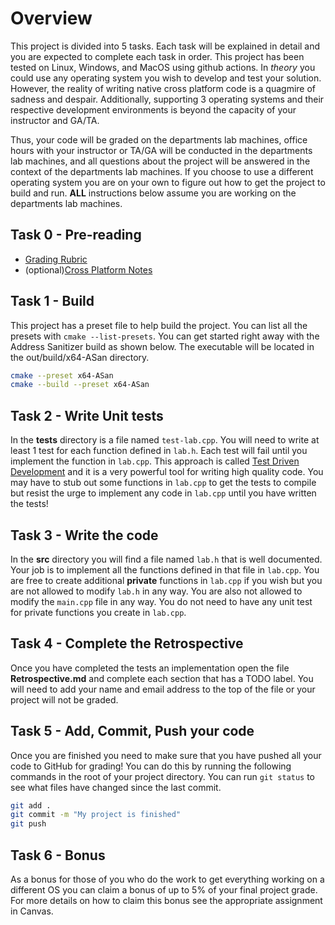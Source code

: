 # Overview

This project is divided into 5 tasks. Each task will be explained in detail and
you are expected to complete each task in order. This project has been tested on
Linux, Windows, and MacOS using github actions. In _theory_ you could use any
operating system you wish to develop and test your solution. However, the
reality of writing native cross platform code is a quagmire of sadness and
despair. Additionally, supporting 3 operating systems and their respective
development environments is beyond the capacity of your instructor and GA/TA.

Thus, your code will be graded on the departments lab machines, office hours
with your instructor or TA/GA will be conducted in the departments lab machines,
and all questions about the project will be answered in the context of the
departments lab machines. If you choose to use a different operating system you
are on your own to figure out how to get the project to build and run. **ALL**
instructions below assume you are working on the departments lab machines.

## Task 0 - Pre-reading

- [Grading Rubric](https://shanepanter.com/cs452/grading-rubric.html)
- (optional)[Cross Platform Notes](https://shanepanter.com/cs452/cross-platform.html)

## Task 1 - Build

This project has a preset file to help build the project. You can list all the
presets with `cmake --list-presets`. You can get started right away with the
Address Sanitizer build as shown below. The executable will be located in the
out/build/x64-ASan directory.

```bash
cmake --preset x64-ASan
cmake --build --preset x64-ASan
```

## Task 2 - Write Unit tests

In the **tests** directory is a file named `test-lab.cpp`. You will need to
write at least 1 test for each function defined in `lab.h`. Each test will fail
until you implement the function in `lab.cpp`. This approach is called [Test
Driven Development](https://en.wikipedia.org/wiki/Test-driven_development) and
it is a very powerful tool for writing high quality code. You may have to stub
out some functions in `lab.cpp` to get the tests to compile but resist the urge
to implement any code in `lab.cpp` until you have written the tests!

## Task 3 - Write the code

In the **src** directory you will find a file named `lab.h` that is well
documented. Your job is to implement all the functions defined in that file in
`lab.cpp`. You are free to create additional **private** functions in `lab.cpp`
if you wish but you are not allowed to modify `lab.h` in any way. You are also
not allowed to modify the `main.cpp` file in any way. You do not need to have
any unit test for private functions you create in `lab.cpp`.

## Task 4 - Complete the Retrospective

Once you have completed the tests an implementation open the file
**Retrospective.md** and complete each section that has a TODO label. You will
need to add your name and email address to the top of the file or your project
will not be graded.

## Task 5 - Add, Commit, Push your code

Once you are finished you need to make sure that you have pushed all your code
to GitHub for grading! You can do this by running the following commands in the
root of your project directory. You can run `git status` to see what files have
changed since the last commit.

```bash
git add .
git commit -m "My project is finished"
git push
```

## Task 6 - Bonus

As a bonus for those of you who do the work to get everything working on a
different OS you can claim a bonus of up to 5% of your final project grade. For
more details on how to claim this bonus see the appropriate assignment in
Canvas.
